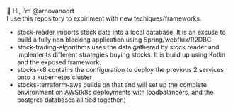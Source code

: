 👋 Hi, I’m @arnovanoort<br/>
I use this repository to expiriment with new techiques/frameworks.
- stock-reader imports stock data into a local database. It is an excuse to build a fully non blocking application using Spring/webflux/R2DBC
- stock-trading-algorithms uses the data gathered by stock reader and implements different strategies buying stocks. It is build up using Kotlin and the exposed framework.
- stocks-k8 contains the configuration to deploy the previous 2 services onto a kubernetes cluster
- stocks-terraform-aws builds on that and will set up the complete environment on AWS(k8s deployments with loadbalancers, and the postgres databases all tied together.)
